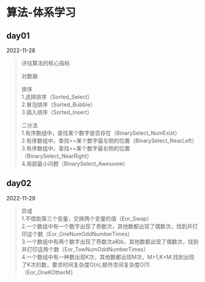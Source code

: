 # 算法-体系学习

## day01
2022-11-28
> 评估算法的核心指标
>
> 对数器
>
> 排序    
> 1.选择排序（Sorted_Select）   
> 2.冒泡排序（Sorted_Bubble）   
> 3.插入排序（Sorted_Insert）
>
> 二分法   
> 1.有序数组中，查找某个数字是否存在（BinarySelect_NumExist）   
> 2.有序数组中，查找>=某个数字最左侧的位置（BinarySelect_NearLeft）   
> 3.有序数组中，查找<=某个数字最右侧的位置（BinarySelect_NearRight）   
> 4.局部最小问题（BinarySelect_Awesome）

## day02
2022-11-29
> 异或   
> 1.不借助第三个变量，交换两个变量的值（Eor_Swap）     
> 2.一个数组中有一个数字出现了奇数次，其他数都出现了偶数次，找到并打印这个数（Eor_OneNumOddNumberTimes）    
> 3.一个数组中有两个数字出现了奇数次a和b，其他数都出现了偶数次，找到并打印这两个数（Eor_TowNumOddNumberTimes）   
> 4.一个数组中有一种数出现K次，其他数都出现M次，M>1,K<M.找到出现了K次的数，要求时间复杂度O(n),额外空间复杂度O(1)（Eor_OneKOtherM）   